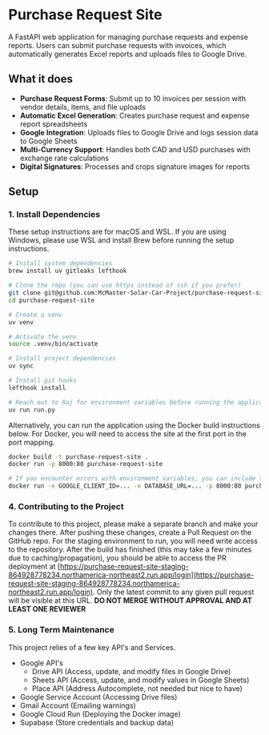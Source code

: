 # Purchase Request Site

A FastAPI web application for managing purchase requests and expense reports. Users can submit purchase requests with invoices, which automatically generates Excel reports and uploads files to Google Drive.

## What it does

- **Purchase Request Forms**: Submit up to 10 invoices per session with vendor details, items, and file uploads
- **Automatic Excel Generation**: Creates purchase request and expense report spreadsheets
- **Google Integration**: Uploads files to Google Drive and logs session data to Google Sheets
- **Multi-Currency Support**: Handles both CAD and USD purchases with exchange rate calculations
- **Digital Signatures**: Processes and crops signature images for reports

## Setup

### 1. Install Dependencies

These setup instructions are for macOS and WSL. If you are using Windows, please use WSL and install Brew before running the setup instructions.


```bash
# Install system dependencies
brew install uv gitleaks lefthook

# Clone the repo (you can use https instead of ssh if you prefer)
git clone git@github.com:McMaster-Solar-Car-Project/purchase-request-site.git
cd purchase-request-site

# Create a venv
uv venv

# Activate the venv
source .venv/bin/activate

# Install project dependencies
uv sync

# Install git hooks
lefthook install

# Reach out to Raj for environment variables before running the application.
uv run run.py
```

Alternatively, you can run the application using the Docker build instructions below. For Docker, you will need to access the site at the first port in the port mapping.
```bash
docker build -t purchase-request-site .
docker run -p 8000:80 purchase-request-site

# If you encounter errors with environment variables, you can include them in the docker run command.
docker run -e GOOGLE_CLIENT_ID=... -e DATABASE_URL=... -p 8000:80 purchase-request-site

```

### 4. Contributing to the Project

To contribute to this project, please make a separate branch and make your changes there. After pushing these changes, create a Pull Request on the GitHub repo. For the staging environment to run, you will need write access to the repository. After the build has finished (this may take a few minutes due to caching/propagation), you should be able to access the PR deployment at [https://purchase-request-site-staging-864928778234.northamerica-northeast2.run.app/login](https://purchase-request-site-staging-864928778234.northamerica-northeast2.run.app/login). Only the latest commit to any given pull request will be visible at this URL. **DO NOT MERGE WITHOUT APPROVAL AND AT LEAST ONE REVIEWER**

### 5. Long Term Maintenance

This project relies of a few key API's and Services.

- Google API's
  - Drive API (Access, update, and modify files in Google Drive)
  - Sheets API (Access, update, and modify values in Google Sheets)
  - Place API (Address Autocomplete, not needed but nice to have)
- Google Service Account (Accessing Drive files)
- Gmail Account (Emailing warnings)
- Google Cloud Run (Deploying the Docker image)
- Supabase (Store credentials and backup data)
